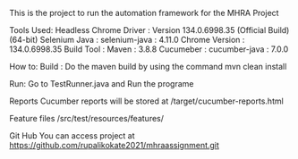 This is the project to run the automation framework for the MHRA Project

Tools Used:
Headless Chrome Driver : Version 134.0.6998.35 (Official Build) (64-bit) 
Selenium Java : selenium-java : 4.11.0 
Chrome Version : 134.0.6998.35 
Build Tool : Maven : 3.8.8 
Cucumeber : cucumber-java : 7.0.0

How to:
Build :
Do the maven build by using the command mvn clean install

Run:
Go to TestRunner.java and Run the programe

Reports
Cucumber reports will be stored at /target/cucumber-reports.html

Feature files
/src/test/resources/features/

Git Hub
You can access project at https://github.com/rupalikokate2021/mhraassignment.git